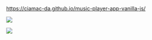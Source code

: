 https://ciamac-da.github.io/music-player-app-vanilla-js/

![](assets/images/1.jpg)

![](assets/images/2.jpg)
